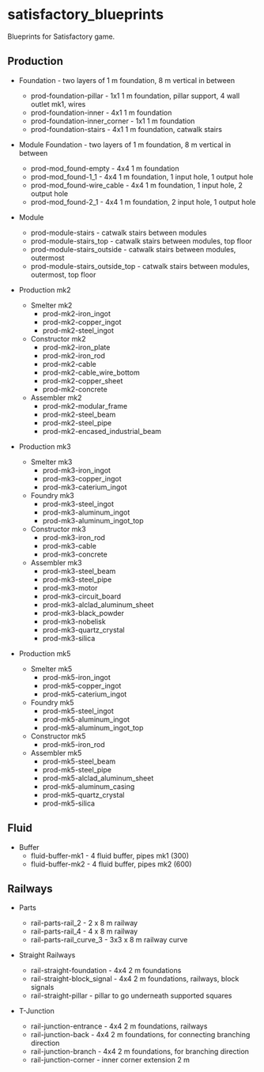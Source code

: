 # satisfactory_blueprints
Blueprints for Satisfactory game.

## Production

- Foundation - two layers of 1 m foundation, 8 m vertical in between
   - prod-foundation-pillar - 1x1 1 m foundation, pillar support, 4 wall outlet mk1, wires
   - prod-foundation-inner - 4x1 1 m foundation
   - prod-foundation-inner_corner - 1x1 1 m foundation
   - prod-foundation-stairs - 4x1 1 m foundation, catwalk stairs

- Module Foundation - two layers of 1 m foundation, 8 m vertical in between
   - prod-mod_found-empty - 4x4 1 m foundation
   - prod-mod_found-1_1 - 4x4 1 m foundation, 1 input hole, 1 output hole
   - prod-mod_found-wire_cable - 4x4 1 m foundation, 1 input hole, 2 output hole
   - prod-mod_found-2_1 - 4x4 1 m foundation, 2 input hole, 1 output hole

- Module
   - prod-module-stairs - catwalk stairs between modules
   - prod-module-stairs_top - catwalk stairs between modules, top floor
   - prod-module-stairs_outside - catwalk stairs between modules, outermost
   - prod-module-stairs_outside_top - catwalk stairs between modules, outermost, top floor

- Production mk2
   - Smelter mk2
      - prod-mk2-iron_ingot
      - prod-mk2-copper_ingot
      - prod-mk2-steel_ingot
   - Constructor mk2
      - prod-mk2-iron_plate
      - prod-mk2-iron_rod
      - prod-mk2-cable
      - prod-mk2-cable_wire_bottom
      - prod-mk2-copper_sheet
      - prod-mk2-concrete
   - Assembler mk2
      - prod-mk2-modular_frame
      - prod-mk2-steel_beam
      - prod-mk2-steel_pipe
      - prod-mk2-encased_industrial_beam

- Production mk3
   - Smelter mk3
      - prod-mk3-iron_ingot
      - prod-mk3-copper_ingot
      - prod-mk3-caterium_ingot
   - Foundry mk3
      - prod-mk3-steel_ingot
      - prod-mk3-aluminum_ingot
      - prod-mk3-aluminum_ingot_top
   - Constructor mk3
      - prod-mk3-iron_rod
      - prod-mk3-cable
      - prod-mk3-concrete
   - Assembler mk3
      - prod-mk3-steel_beam
      - prod-mk3-steel_pipe
      - prod-mk3-motor
      - prod-mk3-circuit_board
      - prod-mk3-alclad_aluminum_sheet
      - prod-mk3-black_powder
      - prod-mk3-nobelisk
      - prod-mk3-quartz_crystal
      - prod-mk3-silica

- Production mk5
   - Smelter mk5
      - prod-mk5-iron_ingot
      - prod-mk5-copper_ingot
      - prod-mk5-caterium_ingot
   - Foundry mk5
      - prod-mk5-steel_ingot
      - prod-mk5-aluminum_ingot
      - prod-mk5-aluminum_ingot_top
   - Constructor mk5
      - prod-mk5-iron_rod
   - Assembler mk5
      - prod-mk5-steel_beam
      - prod-mk5-steel_pipe
      - prod-mk5-alclad_aluminum_sheet
      - prod-mk5-aluminum_casing
      - prod-mk5-quartz_crystal
      - prod-mk5-silica

## Fluid

- Buffer
   - fluid-buffer-mk1 - 4 fluid buffer, pipes mk1 (300)
   - fluid-buffer-mk2 - 4 fluid buffer, pipes mk2 (600)

## Railways

- Parts
   - rail-parts-rail_2 - 2 x 8 m railway
   - rail-parts-rail_4 - 4 x 8 m railway
   - rail-parts-rail_curve_3 - 3x3 x 8 m railway curve

- Straight Railways
   - rail-straight-foundation - 4x4 2 m foundations
   - rail-straight-block_signal - 4x4 2 m foundations, railways, block signals
   - rail-straight-pillar - pillar to go underneath supported squares

- T-Junction
   - rail-junction-entrance - 4x4 2 m foundations, railways
   - rail-junction-back - 4x4 2 m foundations, for connecting branching direction
   - rail-junction-branch - 4x4 2 m foundations, for branching direction
   - rail-junction-corner - inner corner extension 2 m
